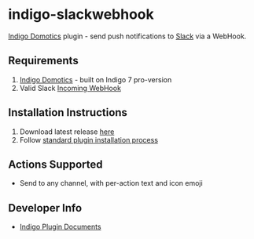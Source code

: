 indigo-slackwebhook
===================

[Indigo Domotics](http://www.perceptiveautomation.com/indigo/index.html) plugin  - send push notifications to [Slack](https://www.slack.com) via a WebHook.


Requirements
------------

1. [Indigo Domotics](http://www.perceptiveautomation.com/indigo/index.html) - built on Indigo 7 pro-version
2. Valid Slack [Incoming WebHook](https://api.slack.com/incoming-webhooks)


Installation Instructions
-------------------------

1. Download latest release [here](https://github.com/talarczykco/indigoplugin-slackwebhook/releases)
2. Follow [standard plugin installation process](http://wiki.indigodomo.com/doku.php?id=indigo_7_documentation:getting_started#installing_plugins_configuring_plugin_settings_permanently_removing_plugins)


Actions Supported
-----------------
* Send to any channel, with per-action text and icon emoji


Developer Info
--------------

* [Indigo Plugin Documents](http://wiki.indigodomo.com/doku.php?id=indigo_7_documentation:documents#indigo_plugin_documents)
